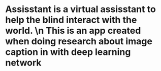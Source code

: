 # Assisstant is a virtual assisstant to help the blind interact with the world. \n This is an app created when doing research about image caption in with deep learning network
